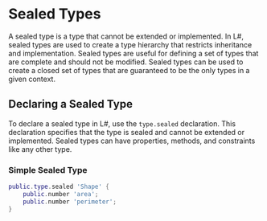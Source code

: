 # Sealed Types
A sealed type is a type that cannot be extended or implemented. In L#, sealed types are used to create a type hierarchy that restricts inheritance and implementation. Sealed types are useful for defining a set of types that are complete and should not be modified. Sealed types can be used to create a closed set of types that are guaranteed to be the only types in a given context.

## Declaring a Sealed Type
To declare a sealed type in L#, use the `type.sealed` declaration. This declaration specifies that the type is sealed and cannot be extended or implemented. Sealed types can have properties, methods, and constraints like any other type.

### Simple Sealed Type
```lua
public.type.sealed 'Shape' {
    public.number 'area';
    public.number 'perimeter';
}
```